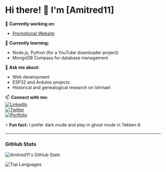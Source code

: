 # Hi there! 👋 I'm [Amitred11]

🔭 **Currently working on:**  
- [Promotional Website](https://github.com/Amitred11/PromotionalWebsite)  

🌱 **Currently learning:**  
- Node.js, Python (for a YouTube downloader project)  
- MongoDB Compass for database management  

💬 **Ask me about:**  
- Web development  
- ESP32 and Arduino projects  
- Historical and genealogical research on Ishmael  

📫 **Connect with me:**  
[![LinkedIn](https://img.shields.io/badge/LinkedIn-blue?logo=linkedin)](#)  
[![Twitter](https://img.shields.io/badge/Twitter-blue?logo=twitter)](#)  
[![Portfolio](https://img.shields.io/badge/Portfolio-green)](#)  

⚡ **Fun fact:** I prefer dark mode and play in ghost mode in Tekken 6.  

---

### **GitHub Stats**
![Amitred11's GitHub Stats](https://github-readme-stats.vercel.app/api?username=Amitred11&show_icons=true&theme=dark)

![Top Languages](https://github-readme-stats.vercel.app/api/top-langs/?username=Amitred11&layout=compact&theme=dark)
